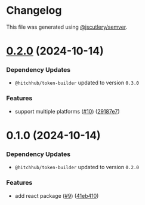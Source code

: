 # Changelog

This file was generated using [@jscutlery/semver](https://github.com/jscutlery/semver).

# [0.2.0](https://github.com/hitchhubio/hitchhub/compare/@hitchhub/tokens-0.1.0...@hitchhub/tokens-0.2.0) (2024-10-14)

### Dependency Updates

* `@hitchhub/token-builder` updated to version `0.3.0`

### Features

* support multiple platforms ([#10](https://github.com/hitchhubio/hitchhub/issues/10)) ([29187e7](https://github.com/hitchhubio/hitchhub/commit/29187e7cbddef78a9ff459006a1e4b576e77a019))



# 0.1.0 (2024-10-14)

### Dependency Updates

* `@hitchhub/token-builder` updated to version `0.2.0`

### Features

* add react package ([#9](https://github.com/hitchhubio/hitchhub/issues/9)) ([41eb410](https://github.com/hitchhubio/hitchhub/commit/41eb4100f418da84f9d7292421e4375f947dea56))

